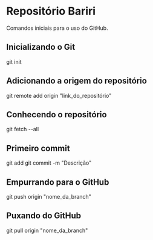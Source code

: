 # Repositório Bariri
Comandos iniciais para o uso do GitHub.

## Inicializando o Git
git init

## Adicionando a origem do repositório
git remote add origin "link_do_repositório"

## Conhecendo o repositório
git fetch --all

## Primeiro commit
git add
git commit -m "Descrição"

## Empurrando para o GitHub
git push origin "nome_da_branch"

## Puxando do GitHub
git pull origin "nome_da_branch"